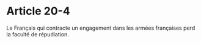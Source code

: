 # Article 20-4

Le Français qui contracte un engagement dans les armées françaises perd la faculté de répudiation.
